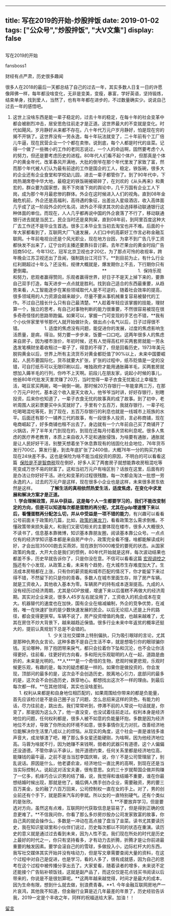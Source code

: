 
---
title:   写在2019的开始-炒股拌饭
date: 2019-01-02
tags: ["公众号","炒股拌饭", "大V文集"]
display: false
---


## 



写在2019的开始




fansboss1




财经有点严肃，历史很多趣闻


很多人在2018的最后一天都总结了自己的过去一年，其实多数人日复一日的许愿像拜佛一样，每年都没啥变化，无非是变美，变瘦，暴富，学好英语，坚持锻炼，结束单身，找到爱人，当然了，也有年年都在进步的，不过数量确实少。说说自己过去一年的感悟吧。
1. 这世上没啥东西是能一辈子稳定的，过去十年的稳定，在每十年的社会变革中都会被剧烈冲击，居安思危往前走才是正道。这世界最大的不变就是变化。时代如飓风，岁月静好从来都不存在。八十年代万元户岁月静好，怕是现在穷的揭不开锅了。这世界没有一劳永逸，每十年玩法就变了，二十年前有个工厂倍儿牛逼，现在民营企业一个个都在卖惨。说到底，每个人都是时代的韭菜。记得一个做了一些微小的工作的老同志说过，一个人的命运啊，固然要考虑个人的努力，但还是要考虑历史的进程。80年代人们看不起个体户，但那真是个体户的黄金年代，改革春风开满地，大批的倒爷在那个年代里发了家致了富，然而那个年代被人们认为最有前途的工作是国企的工人，稳定，铁饭碗，很多大的企业还有企业食堂和学校幼儿园，进去一辈子都管你了。到了90年代中，下岗热潮席卷中华大地，最稳定的铁饭碗被砸碎了，在刘欢的《从头再来》和黄宏的，群众要为国家想，我不下岗谁下岗的舆论中，几千万国有企业工人下岗，成为那个年月最悲惨的群体。外企在这时候进入人们的视角。直到08年金融危机前，外企还是高福利，高待遇的象征，出差出入星级酒店，收入高体面几乎成了这一阶段外企的代名词，进外企不得求其次的会选择移动联通银行这种体面的单位。而现在，人人几乎都再说中国的外企衰落了不行了，移动联通银行进去就是当民工。民企当时还是臭狗屎，直到08年前，到阿里百度这种大厂去工作还不是毕业生首选。很多三本毕业生当初去淘宝也并不难。后面的十年大家都看到了，互联网大厂飞速发展，人们口中的高薪好工作言必称金融互联网。十年前电视台还是个风光职业，现在地方台因，为拿不到广告几乎工资都快发不出来了，辽宁台的主播还要靠抖音讨薪。去年芒果台的黄金时段广告招商50亿，今年13亿，冠军北京卫视也才20亿，为了那点可怜的收视率，跨年晚会江苏卫视还出了丑闻，强制跳台江河日下。**到目前为止，有什么行业红利期超过十年么？还没有。规律大概就是，爆发期你上不去，下行期你只有更倒霉。 &nbsp; &nbsp; &nbsp; &nbsp; &nbsp; &nbsp; &nbsp; &nbsp; &nbsp; &nbsp; &nbsp; &nbsp; &nbsp; &nbsp; &nbsp; &nbsp; &nbsp; &nbsp; &nbsp; &nbsp; &nbsp; &nbsp; &nbsp; &nbsp; &nbsp; &nbsp; &nbsp; &nbsp; **&nbsp; &nbsp; &nbsp; &nbsp; &nbsp; &nbsp; &nbsp; &nbsp; &nbsp; &nbsp; &nbsp; &nbsp; &nbsp;1. &nbsp;保持乐观和努力，悲观者赢得赞同，乐观者赢得世界，好日子不是天上掉下来的，要靠自己双手打造，每天进步一点点就是胜利。找到自己适合的东西最重要，从趋势来看，人工智能逐步在某些领域取代人是不可逆的，随着社会效率的提高，很多领域用的人力资源会越来越少，尽量不要从事机械重复容易被替代的工作。不过自己擅长什么只有自己最清楚。**人趁着年轻应该掌握的技能，理财算一个，独立的思考，有自己对事物判断的能力很重要，不然很容易被现在很多奇奇怪怪的思路带跑偏。如果可以，掌握一门可变现的手艺也不错，**我有个小伙伴家里爷爷那代人就开始做针灸，做出点小名气以后，日子过得很不错。 &nbsp; &nbsp; &nbsp; &nbsp; &nbsp; &nbsp; &nbsp; &nbsp; &nbsp;1. 适度的焦虑没有问题，能促进你的发展，过度的焦虑影响生活质量，是病，得治。努力要一步步来，饭要一口口吃。这两年很多人的焦虑来自房子，因为楼市涨价，年初时候，还有人觉得高杠杆买两套房就能一劳永逸发笔横财坐着收租过一辈子了，得意的不得了，但是回看历史，1973年美元脱钩黄金以后，世界上所有主流货币对黄金都贬值了90%以上，未来中国要崛起，人民币要国际化，货币就要大扩张，扩张的过程中，纸币贬值是一定的没错，可自打纸币可以无限印刷以后，唯独政府才能用通胀薅羊毛，买两套房就想加入薅羊毛的行列，你咋不上天啊。前段儿在朋友家，说起小时候的事儿，他爸80年代批发灭害灵赚了20万，当时觉得一辈子衣食无忧能过上幸福生活，喝豆浆买两碗，喝一碗倒一碗。那时候20万存银行一年能拿两三万，在那个万元户时代，基本这个收入是天文收入，他爷爷当时讲，好好存银行，别瞎投资，后来你也知道了，一辈子衣食无忧的故事真的成了故事。到了初中，老听周围人说彩票要买中头奖就好了，手里有个五百万，我就存银行，一辈子吃吃喝喝混吃等死，到了现在，五百万存银行的利息也就是一线城市上班族的水平。后面还有那个一铺养三代的故事，有一段很多人投资，言必称商铺，现在电商崛起了，好多商铺也租不出去了。身边就有一个六年前自己买了商铺开了火锅店，开了半年关门到现在的，到现在还每月付着房贷和利息呢。很多人焦虑的医疗养老教育，本质上来自收入不足和通胀侵蚀，为啥要有通胀，通胀就是让人民好好干活，别整天想着坐下休息靠现有的钱固化社会地位，76年货币发行700亿，算发行量，到去年底扩张了2400倍，大概76年一分的购买力和现在24块差不多。这也是保险为啥不能当成投资的原因，不明白的可以看看这篇 &nbsp;[保险是不是智商税](http://mp.weixin.qq.com/s?__biz=MzU4Mzc4MzIyOA==&amp;mid=2247483808&amp;idx=1&amp;sn=b591c5f331db13a4ce6deec5c12240a3&amp;chksm=fda287f3cad50ee5e09a1d7daf2de9b979a6a7ce5c58a64ea5e7c04096c2857198d9ff3c2c70&amp;scene=21#wechat_redirect)现在倒好，好多人买了两套房子就想能靠收房租混吃等死变成万世不易的财富了。这和当初万元户有啥区别？话放在这里，后面有的是办法让你好好干活。进化和变革的过程很残酷，每一次都会淘汰一批想一劳永逸的人，过去的万元户是这样，现在很多小企业也是这样，未来很多房东依然是这样。 &nbsp; &nbsp; &nbsp; &nbsp; &nbsp; &nbsp;**了解生活的真相依然热爱生活，适度焦虑，在变化中求发展和解决方案才是正道。 &nbsp; &nbsp;** &nbsp; &nbsp; &nbsp; &nbsp; &nbsp; &nbsp; &nbsp; &nbsp; &nbsp; &nbsp; &nbsp; &nbsp; &nbsp; &nbsp; &nbsp; &nbsp; &nbsp; &nbsp; &nbsp; &nbsp; &nbsp; &nbsp; &nbsp; &nbsp; &nbsp; &nbsp; &nbsp; &nbsp; &nbsp; &nbsp; &nbsp; &nbsp; &nbsp; &nbsp; &nbsp; &nbsp; &nbsp; &nbsp; &nbsp; &nbsp;1. **学会理解政策，并从中获益，这是每个人一生都要学习的，我们不能改变制定的方向，但是可以知道每次都是蛋糕的再分配，尤其在gdp增速慢下来以后，看懂蛋糕再分配怎么切，并从中受益是一项不错的能力**，有兴趣可以看看公号前面关于政策的几篇，比如，[政策的屠龙刀](http://mp.weixin.qq.com/s?__biz=MzU4Mzc4MzIyOA==&amp;mid=2247483704&amp;idx=1&amp;sn=a12822153b2363933d047b1c8a84a9a3&amp;chksm=fda2876bcad50e7d838f6bcc058dc23dedc33ff2247e9b3ae10f5b6bfa582ee929df165eeff4&amp;scene=21#wechat_redirect)，看看政策怎么需求倒推。不懂政策带来损失最大，和我们又密切相关的主要体现在楼市，很多人大概很久不读书了，信息基本靠微博，知识基本靠朋友圈，阅读基本靠公众号。一点点仅有的经济学知识基本都是来自房产中介，政策完全看不懂，啥都能解读成利好，才会出现35000跑去买燕郊，现在跌到15000难受的要死的状态。从国家政策的角度，大开大合是我们的惯例，80年代开始就是这样，每次波动结果也都差不多，历史早就告诉你了，只是你没在意。不信可以看看这篇&nbsp;[宏观调控之殇](http://mp.weixin.qq.com/s?__biz=MzU4Mzc4MzIyOA==&amp;mid=2247483746&amp;idx=1&amp;sn=98cdeabb1dcf2cd6764defa744b2b0f4&amp;chksm=fda28731cad50e27ea084376ee0e75d461e73c74b928b6c0c707707cb62562eddc48396702d4&amp;scene=21#wechat_redirect)还有个小发现，从政策上看，未来有个趋势，在大城市生存难度加大了。生活成本房租都在上涨，只有你的薪资能和城市匹配的情况下，你才能留下来过得不错，不然留下的只是你的青春。多数人在城市里面生存，除了房产车辆，就是工资收入，其他收入基本为零。车辆房产的持有成本逐渐提高。九成的人没有经历过经济周期，尤其是GDP放缓，增速下来以后蛋糕不再做大的经济周期。其实对企业来说，很多人45岁左右就没用了，工资收入的机会成本在变大。机器替代的速度也在加快，国有企业在缩减编制，外企的竞争优势，在减弱，唯一在快速扩张的是少数快速发展的民企。以后无论招人还是上升的路径，都会变得更狭窄。车辆不说了，房产投资增值的角度，也越来越难了，尤其在房住不炒大背景下，越来越趋近保值。很多行业未来中年返贫的概率还挺大的，提前认真规划下总是不会错的。&nbsp; &nbsp; &nbsp; &nbsp; &nbsp; &nbsp; &nbsp;&nbsp; &nbsp; &nbsp; &nbsp; &nbsp; &nbsp; &nbsp; &nbsp; &nbsp; &nbsp; &nbsp; &nbsp; &nbsp; &nbsp; &nbsp; &nbsp; &nbsp; &nbsp; &nbsp; &nbsp; &nbsp; &nbsp; &nbsp; &nbsp; &nbsp; &nbsp; &nbsp; &nbsp; &nbsp; &nbsp; &nbsp; &nbsp; &nbsp; &nbsp; &nbsp; &nbsp; &nbsp; &nbsp;&nbsp;1. &nbsp;少关注社交媒体上特别偏执，只为吸引眼球的言论，尤其是那种仇男仇女言论。这种多数不是自己生活不幸，就是想吸引你的眼球骗你钱。无论哪种，除了抱团带来戾气，都只会拉着你下坠和沉沦，也不会让你活得更好。往前看，往更好的方向看，多和阳光乐观聪明的人在一起，道路是曲折的，未来是光明的。**人****是一个奇怪的生物，悲观时候更悲观，乐观时候更乐观，有趣的是，每次的疑虑都是一样的。如果你是做投资的，你会发现，顶部问的最多的是，这次会不会创造历史，脱离地心引力，底部问的最多的是，这次会不会创造历史，跌穿地心。都想找出这次不一样的理由。到最后每次都一样。**在其他领域，其实也没啥差别。&nbsp; &nbsp; &nbsp; &nbsp; &nbsp; &nbsp; &nbsp; &nbsp; &nbsp; &nbsp; &nbsp; &nbsp; &nbsp; &nbsp; &nbsp; &nbsp; &nbsp; &nbsp; &nbsp; &nbsp; &nbsp; &nbsp; &nbsp; &nbsp; &nbsp; &nbsp; &nbsp;1. 权利从来都是和自身地位相匹配的，如果周围给你带来的都是负能量，首先应该检讨是不是自己圈子出了问题，怎么总招来这样的货色，有能力的话，尽力往前走，跳出去。我们常常听到，停滞不前的人常说一句话就是，你变了，那是因为这么久了，他一直没变，也没试着往前走过。权利本身是经济地位的问题，任何权利都是，很多人被不如意的负能量环抱，多数是因为经济地位不太好，导致了你所处的环境不如意，很多事情你无力对抗，改善经济地位能解决你生活里八成以上的烦恼。从现实的角度，这个社会一直是谁钱多谁声音大，成龙够渣了吧，睡了那么多女星还能硬刚，为啥啊，因为他经济地位高。马蓉为啥就不行，因为她赚不来钱啊，弱者的武器只有道德，这个人偏偏还没道德。不管你承认不承认，抛开道德约束，任何关系里都是经济地位高，能赚钱的最牛逼，之前不是当当怼李国庆嘛，说，你丫不是公司管理层了，别乱说话。原因是什么，他老婆俞渝，经济地位一直比男的高啊，到现在还是当当实际控制人。说起这对活宝夫妻，很有意思。女的三十岁就帮国企做并购赚了一亿多，机缘巧合认识男的结了婚，说，我觉得和谁结婚不重要，谁在你最想结婚时候出现，那就是他了。婚后俩人携手创办企业，需要融资，男的要三百万美金，女的融了六百万回来，公司控制权一直在女的手上。对了，男的创业前还有个手下，就是蔚来汽车的李斌。所以女的一直特别硬气。还有个类似的是张欣。 &nbsp; &nbsp; &nbsp; &nbsp; &nbsp; &nbsp; &nbsp; &nbsp; &nbsp; &nbsp; &nbsp; &nbsp; &nbsp; &nbsp; &nbsp; &nbsp; &nbsp; &nbsp; &nbsp; &nbsp; &nbsp; &nbsp; &nbsp; &nbsp; &nbsp; &nbsp; &nbsp; &nbsp; &nbsp; &nbsp;1. **不要放弃学习，但是要选对方向，虽然这有点难，互联网时代获取信息是容易了，但是得到正确的信息更难了。**不信我问你，你看了那么多炒房炒股办公司发家致富的故事，你自己真的就会操作么，多数是一冲动在高点接了盘当了韭菜。读书尤其要读历史，我在知识星球里和小伙伴们说过，历史每次都以不同的状态在重演。读历史的意义就是通过过去看到未来，因为人性不变。我们现在所处的时代是历史上最好的时代之一，你只有坚持看多，才有动力去折腾，折腾才是让你前进最重要的触发因素。要学会滚自己的的雪球，多做投入小，边际杠杆大的东西，我写社交媒体其实开始并没有啥动力，但是写文章需要查阅大量的资料，在这个过程中对自己是促进，也是学习，看的人多了，很有成就感，因为自己的思考在这个过程中被传播分享出去了。大家爱看，随着读者的增多，未来说不定还能接个广告贴补顿饭钱，这就是副产品了，而这仅仅是花点钱买书阅读以后带来的，你说是不是很划算呢。**这两年越来越觉得，时间才是最大的成本，因为生命有限，想到什么就去做，别浪费青春。**1. 今年金融互联网房地产一片哀鸿，其他我不知道，但金融行业算是近几年最差的年景了，历史经验告诉我，2019一定是个丰收之年，同样的祝福送给大家。加油！！








[留言](javascript:;)


